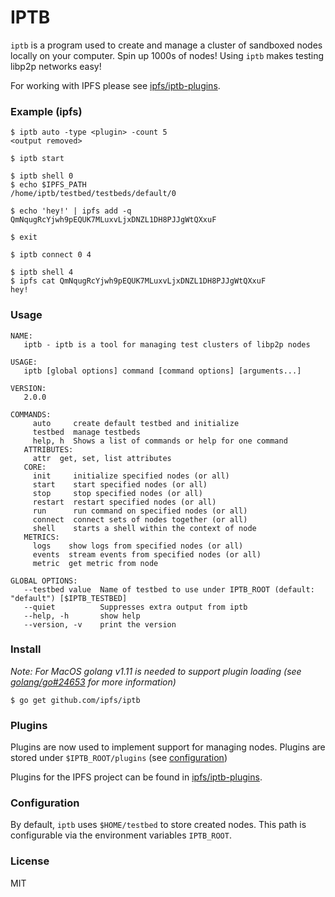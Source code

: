 # IPTB

`iptb` is a program used to create and manage a cluster of sandboxed nodes
locally on your computer. Spin up 1000s of nodes! Using `iptb` makes testing
libp2p networks easy!

For working with IPFS please see [ipfs/iptb-plugins](https://github.com/ipfs/iptb-plugins).

### Example (ipfs)

```
$ iptb auto -type <plugin> -count 5
<output removed>

$ iptb start

$ iptb shell 0
$ echo $IPFS_PATH
/home/iptb/testbed/testbeds/default/0

$ echo 'hey!' | ipfs add -q
QmNqugRcYjwh9pEQUK7MLuxvLjxDNZL1DH8PJJgWtQXxuF

$ exit

$ iptb connect 0 4

$ iptb shell 4
$ ipfs cat QmNqugRcYjwh9pEQUK7MLuxvLjxDNZL1DH8PJJgWtQXxuF
hey!
```

### Usage
```
NAME:
   iptb - iptb is a tool for managing test clusters of libp2p nodes

USAGE:
   iptb [global options] command [command options] [arguments...]

VERSION:
   2.0.0

COMMANDS:
     auto     create default testbed and initialize
     testbed  manage testbeds
     help, h  Shows a list of commands or help for one command
   ATTRIBUTES:
     attr  get, set, list attributes
   CORE:
     init     initialize specified nodes (or all)
     start    start specified nodes (or all)
     stop     stop specified nodes (or all)
     restart  restart specified nodes (or all)
     run      run command on specified nodes (or all)
     connect  connect sets of nodes together (or all)
     shell    starts a shell within the context of node
   METRICS:
     logs    show logs from specified nodes (or all)
     events  stream events from specified nodes (or all)
     metric  get metric from node

GLOBAL OPTIONS:
   --testbed value  Name of testbed to use under IPTB_ROOT (default: "default") [$IPTB_TESTBED]
   --quiet          Suppresses extra output from iptb
   --help, -h       show help
   --version, -v    print the version
```

### Install

_Note: For MacOS golang v1.11 is needed to support plugin loading
(see [golang/go#24653](https://github.com/golang/go/issues/24653) for more information)_

```
$ go get github.com/ipfs/iptb
```

### Plugins

Plugins are now used to implement support for managing nodes. Plugins are
stored under `$IPTB_ROOT/plugins` (see [configuration](#configuration))

Plugins for the IPFS project can be found in [ipfs/iptb-plugins](https://github.com/ipfs/iptb-plugins).

### Configuration

By default, `iptb` uses `$HOME/testbed` to store created nodes. This path is configurable via the environment variables `IPTB_ROOT`.

### License

MIT
